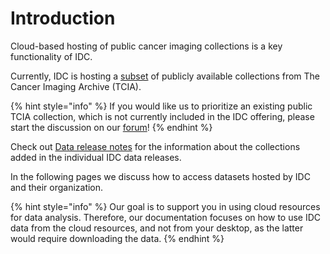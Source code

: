 # Introduction

Cloud-based hosting of public cancer imaging collections is a key functionality of IDC.

Currently, IDC is hosting a [subset](https://portal.imaging.datacommons.cancer.gov/collections/) of publicly available collections from The Cancer Imaging Archive \(TCIA\). 

{% hint style="info" %}
If you would like us to prioritize an existing public TCIA collection, which is not currently included in the IDC offering, please start the discussion on our [forum](https://discourse.canceridc.dev/c/data/8)!
{% endhint %}

Check out [Data release notes](data-release-notes.md) for the information about the collections added in the individual IDC data releases.

In the following pages we discuss how to access datasets hosted by IDC and their organization.

{% hint style="info" %}
Our goal is to support you in using cloud resources for data analysis. Therefore, our documentation focuses on how to use IDC data from the cloud resources, and not from your desktop, as the latter would require downloading the data.
{% endhint %}

